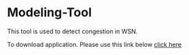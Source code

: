 # Modeling-Tool
This tool is used to detect congestion in WSN.

To download application. Please use this link below
[click here](https://drive.google.com/open?id=0B70ZtLEGfgGrenpscWQ5QnJXRjg)
